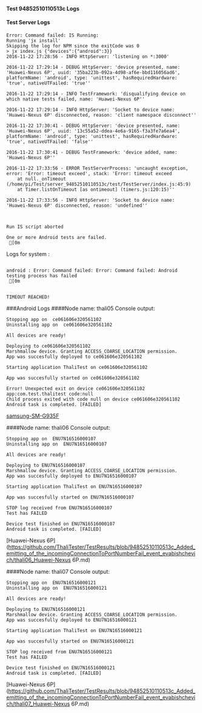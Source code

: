 #### Test 94852510110513c Logs

#### Test Server Logs
```
Error: Command failed: IS Running:
Running 'jx install'
Skipping the log for NPM since the exitCode was 0
> jx index.js {"devices":{"android":3}}
2016-11-22 17:28:56 - INFO HttpServer: 'listening on *:3000'

2016-11-22 17:29:14 - DEBUG HttpServer: 'device presented, name: 'Huawei-Nexus 6P', uuid: '35ba223b-092a-4d98-af6e-bbd116056ad6', platformName: 'android', type: 'unittest', hasRequiredHardware: 'true', nativeUTFailed: 'true''

2016-11-22 17:29:14 - INFO TestFramework: 'disqualifying device on which native tests failed, name: 'Huawei-Nexus 6P''

2016-11-22 17:29:14 - INFO HttpServer: 'Socket to device name: 'Huawei-Nexus 6P' disconnected, reason: 'client namespace disconnect''

2016-11-22 17:30:41 - DEBUG HttpServer: 'device presented, name: 'Huawei-Nexus 6P', uuid: '13c55a52-ddea-4e6a-9165-f3a3fe7a6ea4', platformName: 'android', type: 'unittest', hasRequiredHardware: 'true', nativeUTFailed: 'false''

2016-11-22 17:30:41 - DEBUG TestFramework: 'device added, name: 'Huawei-Nexus 6P''

2016-11-22 17:33:56 - ERROR TestServerProcess: 'uncaught exception, error: 'Error: timeout exceed', stack: 'Error: timeout exceed
    at null._onTimeout (/home/pi/Test/server_94852510110513c/test/TestServer/index.js:45:9)
    at Timer.listOnTimeout [as ontimeout] (timers.js:120:15)''

2016-11-22 17:33:56 - INFO HttpServer: 'Socket to device name: 'Huawei-Nexus 6P' disconnected, reason: 'undefined''


 
Run IS script aborted
 
One or more Android tests are failed.
 [0m

```


Logs for system : 
```

android : Error: Command failed: Error: Command failed: Android testing process has failed
 [0m


TIMEOUT REACHED!
```
###Android Logs
####Node name: thali05
Console output:
```
Stopping app on  ce061606e320561102
Uninstalling app on  ce061606e320561102

All devices are ready!

Deploying to ce061606e320561102
Marshmallow device. Granting ACCESS_COARSE_LOCATION permission.
App was succesfully deployed to ce061606e320561102

Starting application ThaliTest on ce061606e320561102

App was succesfully started on ce061606e320561102

Error! Unexpected exit on device ce061606e320561102 app:com.test.thalitest code:null 
Child process exited with code null on device ce061606e320561102
Android task is completed. [FAILED]
```
[samsung-SM-G935F](https://github.com/ThaliTester/TestResults/blob/94852510110513c_Added_emitting_of_the_incomingConnectionToPortNumberFail_event_evabishchevich/thali05_samsung-SM-G935F.md)

####Node name: thali06
Console output:
```
Stopping app on  ENU7N16516000107
Uninstalling app on  ENU7N16516000107

All devices are ready!

Deploying to ENU7N16516000107
Marshmallow device. Granting ACCESS_COARSE_LOCATION permission.
App was succesfully deployed to ENU7N16516000107

Starting application ThaliTest on ENU7N16516000107

App was succesfully started on ENU7N16516000107

STOP log received from ENU7N16516000107
Test has FAILED

Device test finished on ENU7N16516000107 
Android task is completed. [FAILED]
```
[Huawei-Nexus 6P](https://github.com/ThaliTester/TestResults/blob/94852510110513c_Added_emitting_of_the_incomingConnectionToPortNumberFail_event_evabishchevich/thali06_Huawei-Nexus 6P.md)

####Node name: thali07
Console output:
```
Stopping app on  ENU7N16516000121
Uninstalling app on  ENU7N16516000121

All devices are ready!

Deploying to ENU7N16516000121
Marshmallow device. Granting ACCESS_COARSE_LOCATION permission.
App was succesfully deployed to ENU7N16516000121

Starting application ThaliTest on ENU7N16516000121

App was succesfully started on ENU7N16516000121

STOP log received from ENU7N16516000121
Test has FAILED

Device test finished on ENU7N16516000121 
Android task is completed. [FAILED]
```
[Huawei-Nexus 6P](https://github.com/ThaliTester/TestResults/blob/94852510110513c_Added_emitting_of_the_incomingConnectionToPortNumberFail_event_evabishchevich/thali07_Huawei-Nexus 6P.md)





